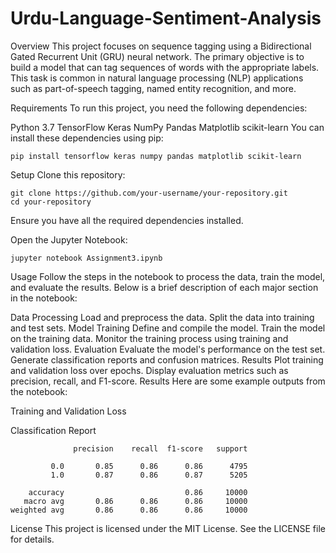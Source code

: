 ﻿# Urdu-Language-Sentiment-Analysis

Overview
This project focuses on sequence tagging using a Bidirectional Gated Recurrent Unit (GRU) neural network. The primary objective is to build a model that can tag sequences of words with the appropriate labels. This task is common in natural language processing (NLP) applications such as part-of-speech tagging, named entity recognition, and more.

Requirements
To run this project, you need the following dependencies:

Python 3.7
TensorFlow
Keras
NumPy
Pandas
Matplotlib
scikit-learn
You can install these dependencies using pip:
```
pip install tensorflow keras numpy pandas matplotlib scikit-learn
```
Setup
Clone this repository:
```
git clone https://github.com/your-username/your-repository.git
cd your-repository
```
Ensure you have all the required dependencies installed.

Open the Jupyter Notebook:
```
jupyter notebook Assignment3.ipynb
```
Usage
Follow the steps in the notebook to process the data, train the model, and evaluate the results. Below is a brief description of each major section in the notebook:

Data Processing
Load and preprocess the data.
Split the data into training and test sets.
Model Training
Define and compile the model.
Train the model on the training data.
Monitor the training process using training and validation loss.
Evaluation
Evaluate the model's performance on the test set.
Generate classification reports and confusion matrices.
Results
Plot training and validation loss over epochs.
Display evaluation metrics such as precision, recall, and F1-score.
Results
Here are some example outputs from the notebook:

Training and Validation Loss

Classification Report
```
              precision    recall  f1-score   support

         0.0       0.85      0.86      0.86      4795
         1.0       0.87      0.86      0.87      5205

    accuracy                           0.86     10000
   macro avg       0.86      0.86      0.86     10000
weighted avg       0.86      0.86      0.86     10000
```
License
This project is licensed under the MIT License. See the LICENSE file for details.
